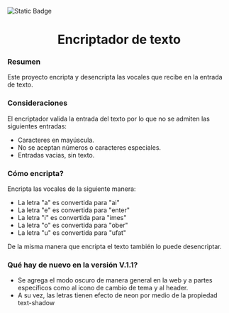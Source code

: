 ![Static Badge](https://img.shields.io/badge/Version-1.1-blue)

<h1 align="center">Encriptador de texto</h1>
<h3>Resumen</h3>
<p>Este proyecto encripta y desencripta las vocales que recibe en la entrada de texto.</p>
<h3>Consideraciones</h3>
<p>El encriptador valida la entrada del texto por lo que no se admiten las siguientes entradas:</p>
<ul>
  <li>Caracteres en mayúscula.</li>
  <li>No se aceptan números o caracteres especiales.</li>
  <li>Entradas vacias, sin texto.</li>
</ul>
<h3>Cómo encripta?</h3>
<p>Encripta las vocales de la siguiente manera:</p>
<ul>
  <li>La letra "a" es convertida para "ai"</li>
  <li>La letra "e" es convertida para "enter"</li>
  <li>La letra "i" es convertida para "imes"</li>
  <li>La letra "o" es convertida para "ober"</li>
  <li>La letra "u" es convertida para "ufat"</li>
</ul>
<p>De la misma manera que encripta el texto también lo puede desencriptar.</p>
<h3>Qué hay de nuevo en la versión V.1.1?</h3>
<ul>
  <li>Se agrega el modo oscuro de manera general en la web y a partes específicos como al icono de cambio de tema y al header.</li>
  <li>A su vez, las letras tienen efecto de neon por medio de la propiedad text-shadow</li>
</ul>
